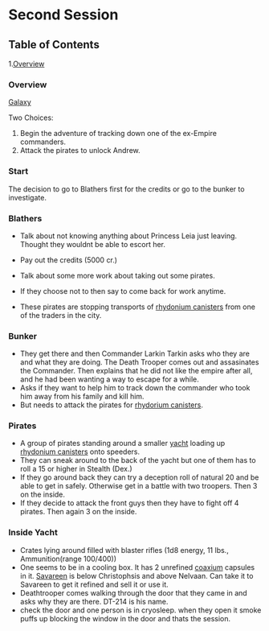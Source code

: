 # Second Session

## Table of Contents
1.[Overview](#overview)

### Overview
[Galaxy](https://i.pinimg.com/originals/3e/9f/6c/3e9f6c3cee7acee07c84fc9cf57af011.png)

Two Choices:
1. Begin the adventure of tracking down one of the ex-Empire commanders.
2. Attack the pirates to unlock Andrew.

### Start 

The decision to go to Blathers first for the credits or go to the bunker to investigate. 

### Blathers
- Talk about not knowing anything about Princess Leia just leaving. Thought they wouldnt be able to escort her.
- Pay out the credits (5000 cr.)
- Talk about some more work about taking out some pirates. 
- If they choose not to then say to come back for work anytime. 

- These pirates are stopping transports of [rhydonium canisters](https://starwars.fandom.com/wiki/Fuel) from one of the traders in the city.

### Bunker
- They get there and then Commander Larkin Tarkin asks who they are and what they are doing. The Death Trooper comes out and assasinates the Commander. Then explains that he did not like the empire after all, and he had been wanting a way to escape for a while. 
- Asks if they want to help him to track down the commander who took him away from his family and kill him.
- But needs to attack the pirates for [rhydorium canisters](https://starwars.fandom.com/wiki/Fuel).

### Pirates
- A group of pirates standing around a smaller [yacht](https://store.hermanmiller.com/office/office-chairs/eames-executive-chair/2055.html?lang=en_US#lang=en_US&start=1) loading up [rhydonium canisters](https://starwars.fandom.com/wiki/Fuel) onto speeders.
- They can sneak around to the back of the yacht but one of them has to roll a 15 or higher in Stealth (Dex.)
- If they go around back they can try a deception roll of natural 20 and be able to get in safely. Otherwise get in a battle with two troopers. Then 3 on the inside.
- If they decide to attack the front guys then they have to fight off 4 pirates. Then again 3 on the inside.

### Inside Yacht
- Crates lying around filled with blaster rifles (1d8 energy, 11 lbs., Ammunition(range 100/400))
- One seems to be in a cooling box. It has 2 unrefined [coaxium](https://starwars.fandom.com/wiki/Coaxium) capsules in it. [Savareen](https://starwars.fandom.com/wiki/Savareen) is below Christophsis and above Nelvaan. Can take it to Savareen to get it refined and sell it or use it.
- Deathtrooper comes walking through the door that they came in and asks why they are there. DT-214 is his name. 
- check the door and one person is in cryosleep. when they open it smoke puffs up blocking the window in the door and thats the session.